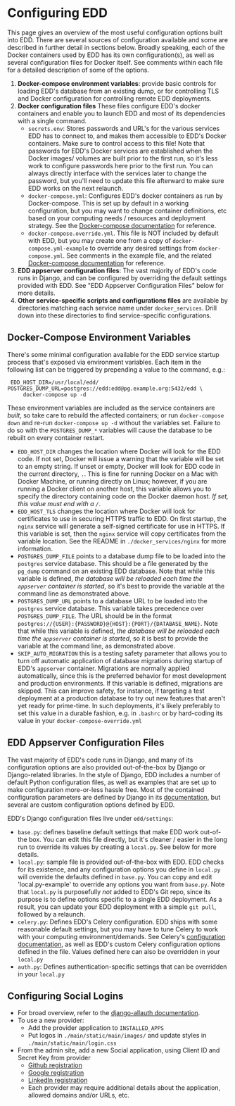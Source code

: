 # Configuring EDD

This page gives an overview of the most useful configuration options built into EDD.  There are 
several sources of configuration available and some are described in further detail in sections 
below.  Broadly speaking, each of the Docker containers used by EDD has its own configuration(s),
as well as several configuration files for Docker itself. See comments within each file for a 
detailed description of some of the options.

1. __Docker-compose environment variables__: provide basic controls for loading EDD's database from
   an existing dump, or for controlling TLS and Docker configuration for controlling remote EDD 
   deployments.
2. __Docker configuration files__
   These files configure EDD's docker containers and enable you to launch EDD and most of its 
   dependencies with a single command.
   * `secrets.env`: Stores passwords and URL's for the various services EDD has to connect to, 
     and makes them accessible to EDD's Docker containers. Make sure to control access to this 
	 file! Note that passwords for EDD's Docker services are established when the Docker images/
	 volumes are built prior to the first run, so it's less work to configure passwords here prior
	 to the first run.  You can always directly interface with the services later to change the 
	 password, but you'll need to update this file afterward to make sure EDD works on the next 
	 relaunch.
   * `docker-compose.yml`: Configures EDD's docker containers as run by Docker-compose.  This is 
     set up by default in a working configuration, but you may want to change container definitions, 
	 etc based on your computing needs / resources and deployment strategy. See the 
	 [Docker-compose documentation][1] for reference.
   * `docker-compose.override.yml`. This file is NOT included by default with EDD, but you may 
     create one from a copy of `docker-compose.yml-example` to override any desired settings from 
     `docker-compose.yml`. See comments in the example file, and the related [Docker-compose 
   documentation][2] for reference.
3. __EDD appserver configuration files__: The vast majority of EDD's code runs in Django, and can 
   be configured by overriding the default settings provided with EDD.  See "EDD Appserver 
   Configuration Files" below for more details.
4. __Other service-specific scripts and configurations files__ are available by directories matching
  each service name under `docker_services`. Drill down into these directories to find 
  service-specific configurations.


## Docker-Compose Environment Variables

 There's some minimal configuration available for the EDD service startup process that's exposed 
 via environment variables. Each item in the following list can be triggered by prepending a value
 to the command, e.g.:

     EDD_HOST_DIR=/usr/local/edd/ POSTGRES_DUMP_URL=postgres://edd:edd@pg.example.org:5432/edd \
         docker-compose up -d

 These environment variables are included as the service containers are *built*, so take care to
 rebuild the affected containers; or run `docker-compose down` and re-run `docker-compose up -d`
 without the variables set. Failure to do so with the `POSTGRES_DUMP_*` variables will cause the
 database to be rebuilt on every container restart.

 * `EDD_HOST_DIR` changes the location where Docker will look for the EDD code. If not set, Docker
   will issue a warning that the variable will be set to an empty string. If unset or empty, Docker
   will look for EDD code in the current directory, `.`. This is fine for running Docker on a Mac
   with Docker Machine, or running directly on Linux; however, if you are running a Docker client
   on another host, this variable allows you to specify the directory containing code on the Docker
   daemon host. *If set, this value must end with a `/`*.
 * `EDD_HOST_TLS` changes the location where Docker will look for certificates to use in securing
   HTTPS traffic to EDD. On first startup, the `nginx` service will generate a self-signed
   certificate for use in HTTPS. If this variable is set, then the `nginx` service will copy
   certificates from the variable location. See the README in `./docker_services/nginx` for more
   information.
 * `POSTGRES_DUMP_FILE` points to a database dump file to be loaded into the `postgres` service
   database. This should be a file generated by the `pg_dump` command on an existing EDD database.
   Note that while this variable is defined, *the database will be reloaded each time the
   `appserver` container is started*, so it's best to provide the variable at the command line as
   demonstrated above.
 * `POSTGRES_DUMP_URL` points to a database URL to be loaded into the `postgres` service database.
   This variable takes precedence over `POSTGRES_DUMP_FILE`. The URL should be in the format
   `postgres://{USER}:{PASSWORD}@{HOST}:{PORT}/{DATABASE_NAME}`. Note that while this variable is
   defined, *the database will be reloaded each time the `appserver` container is started*, so it
   is best to provide the variable at the command line, as demonstrated above.
 * `SKIP_AUTO_MIGRATION` this is a testing safety parameter that allows you to turn off automatic
    application of database migrations during startup of EDD's `appserver` container.  Migrations
	are normally applied automatically, since this is the preferred behavior for most development
	and production environments. If this variable is defined, migrations are skipped. This can 
	improve safety, for instance, if targeting a test deployment at a production database to try
	out new features that aren't yet ready for prime-time. In such deployments, it's likely
	preferably to set this value in a durable fashion, e.g. in `.bashrc` or by hard-coding its value
	in your `docker-compose-override.yml`


## EDD Appserver Configuration Files
The vast majority of EDD's code runs in Django, and many of its configuration options are also 
provided out-of-the-box by Django or Django-related libraries. In the style of Django, EDD includes
 a number of default Python configuration files, as well as examples that are set up to make 
 configuration more-or-less hassle free. Most of the contained configuration parameters are defined
  by Django in its [documentation][3], but several are custom configuration options defined by EDD.

EDD's Django configuration files live under `edd/settings`:
* `base.py`: defines baseline default settings that make EDD work out-of-the box.  You can edit this
  file directly, but it's cleaner / easier in the long run to override its values by creating a 
  `local.py`.  See below for more details.
* `local.py`: sample file is provided out-of-the-box with EDD.  EDD checks for its existence, and 
  any configuration options you define in `local.py` will override the defaults defined in `base.py`.
  You can copy and edit 'local.py-example' to override any options you want from `base.py`.  Note 
  that `local.py` is purposefully *not* added to EDD's Git repo, since its purpose is to define 
  options specific to a single EDD deployment. As a result, you can update your EDD deployment with
  a simple `git pull`, followed by a relaunch.
* `celery.py`: Defines EDD's Celery configuration. EDD ships with some reasonable default settings,
  but you may have to tune Celery to work with your computing environment/demands. See Celery's 
  [configuration documentation][4], as well as EDD's custom Celery configuration options defined 
  in the file. Values defined here can also be overridden in your `local.py`
* `auth.py`: Defines authentication-specific settings that can be overridden in your `local.py`

## Configuring Social Logins <a name="Social"/>
* For broad overview, refer to the [django-allauth documentation][5].
* To use a new provider:
   * Add the provider application to `INSTALLED_APPS`
   * Put logos in `./main/static/main/images/` and update styles in `./main/static/main/login.css`
* From the admin site, add a new Social application, using Client ID and Secret Key from
  provider
    * [Github registration](https://github.com/settings/applications/new)
    * [Google registration](https://console.developers.google.com/)
    * [LinkedIn registration](https://www.linkedin.com/secure/developer?newapp=)
    * Each provider may require additional details about the application, allowed domains
      and/or URLs, etc.

[1]:    https://docs.docker.com/compose/overview/
[2]:    https://docs.docker.com/compose/extends/#/understanding-multiple-compose-files
[3]:    https://docs.djangoproject.com/en/1.9/topics/settings/
[4]:    http://docs.celeryproject.org/en/latest/configuration.html
[5]:    http://django-allauth.readthedocs.org/en/latest/index.html